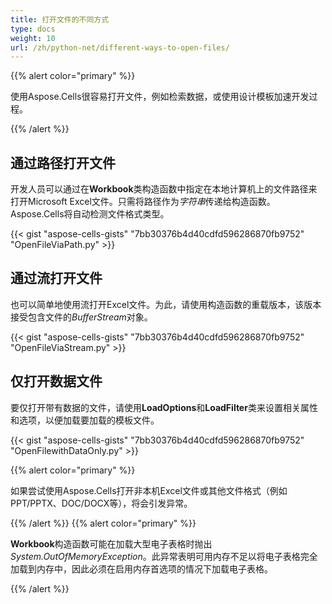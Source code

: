 ```yaml
---
title: 打开文件的不同方式
type: docs
weight: 10
url: /zh/python-net/different-ways-to-open-files/
---
```


{{% alert color="primary" %}}

使用Aspose.Cells很容易打开文件，例如检索数据，或使用设计模板加速开发过程。

{{% /alert %}}

## **通过路径打开文件**

开发人员可以通过在**Workbook**类构造函数中指定在本地计算机上的文件路径来打开Microsoft Excel文件。只需将路径作为*字符串*传递给构造函数。Aspose.Cells将自动检测文件格式类型。

{{< gist "aspose-cells-gists" "7bb30376b4d40cdfd596286870fb9752" "OpenFileViaPath.py" >}}

## **通过流打开文件**

也可以简单地使用流打开Excel文件。为此，请使用构造函数的重载版本，该版本接受包含文件的*BufferStream*对象。

{{< gist "aspose-cells-gists" "7bb30376b4d40cdfd596286870fb9752" "OpenFileViaStream.py" >}}

## **仅打开数据文件**

要仅打开带有数据的文件，请使用**LoadOptions**和**LoadFilter**类来设置相关属性和选项，以便加载要加载的模板文件。

{{< gist "aspose-cells-gists" "7bb30376b4d40cdfd596286870fb9752" "OpenFilewithDataOnly.py" >}}

{{% alert color="primary" %}}

如果尝试使用Aspose.Cells打开非本机Excel文件或其他文件格式（例如PPT/PPTX、DOC/DOCX等），将会引发异常。

{{% /alert %}} {{% alert color="primary" %}}

**Workbook**构造函数可能在加载大型电子表格时抛出*System.OutOfMemoryException*。此异常表明可用内存不足以将电子表格完全加载到内存中，因此必须在启用内存首选项的情况下加载电子表格。

{{% /alert %}}

